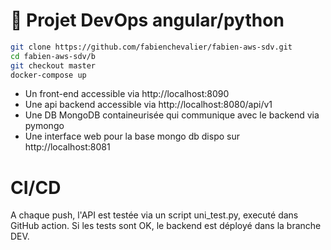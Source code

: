 # :pushpin: Projet DevOps angular/python

```bash
git clone https://github.com/fabienchevalier/fabien-aws-sdv.git
cd fabien-aws-sdv/b
git checkout master
docker-compose up
```

- Un front-end accessible via http://localhost:8090
- Une api backend accessible via http://localhost:8080/api/v1
- Une DB MongoDB containeurisée qui communique avec le backend via pymongo
- Une interface web pour la base mongo db dispo sur http://localhost:8081

# CI/CD

A chaque push, l'API est testée via un script uni_test.py, executé dans GitHub action. Si les tests sont OK, le backend est déployé dans la branche DEV.